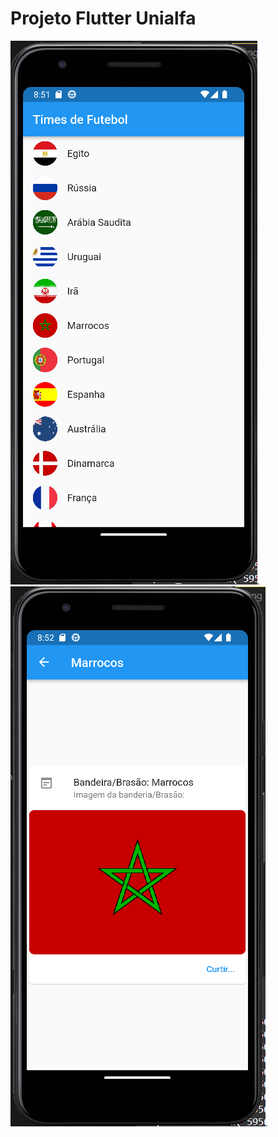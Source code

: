 
# Projeto Flutter Unialfa



![Listagem dos times](/.github/lista_paises.png "Listagem de todos os times").
![Detalhe de um time](/.github/detalhe_pais.png "Detalhe de um time").
